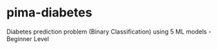 # pima-diabetes
Diabetes prediction problem (Binary Classification) using 5 ML models - Beginner Level

